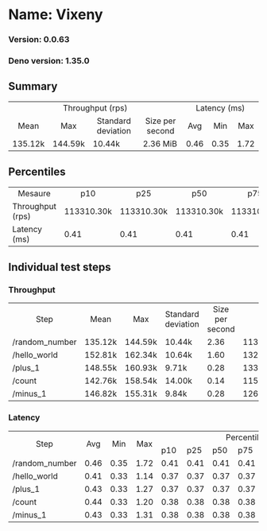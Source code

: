 # Name: Vixeny 
  
  ### Version: 0.0.63
  ### Deno version: 1.35.0

## Summary
<table>
<tr>
    <td align="center" colspan="4">Throughput (rps)</td>
    <td align="center" colspan="3">Latency (ms)</td>
</tr>
<tr>
    <td align="center">Mean</td>
    <td align="center">Max</td>
    <td align="center">Standard deviation</td>
    <td align="center">Size per second</td>
    <td align="center">Avg</td>
    <td align="center">Min</td>
    <td align="center">Max</td>
</tr>
<tr>
    <td>135.12k</td>
    <td>144.59k</td>
    <td>10.44k</td>
    <td>2.36 MiB</td>
    <td>0.46</td>
    <td>0.35</td>
    <td>1.72</td>
</tr>
</table>

## Percentiles

<table>
<tr>
  <td align="center">Mesaure</td>
  <td align="center">p10</td>
  <td align="center">p25</td>
  <td align="center">p50</td>
  <td align="center">p75</td>
  <td align="center">p90</td>
  <td align="center">p95</td>
  <td align="center">p99</td>
</tr>
<tr>
  <td>Throughput (rps)</td>
  <td>113310.30k</td>
  <td>113310.30k</td>
  <td>113310.30k</td>
  <td>113310.30k</td>
  <td>144589.26k</td>
  <td>144589.26k</td>
  <td>144589.26k</td>
</tr>
<tr>
  <td>Latency (ms)</td>
  <td>0.41</td>
  <td>0.41</td>
  <td>0.41</td>
  <td>0.41</td>
  <td>0.56</td>
  <td>0.66</td>
  <td>0.89</td>
</tr>
</table>

## Individual test steps

### Throughput

<table>
<tr>
  <td align="center" rowspan="2">Step</td>
  <td align="center" rowspan="2">Mean</td>
  <td align="center" rowspan="2">Max</td>
  <td align="center" rowspan="2">Standard deviation</td>
  <td align="center" rowspan="2">Size per second</td>
  <td align="center" colspan="7">Percentiles</td>
</tr>
<tr>
  <!-- still Step -->
  <!-- still Mean -->
  <!-- still Max -->
  <!-- still Standard deviation -->
  <!-- still Size per second -->
  <td align="center">p10</td>
  <td align="center">p25</td>
  <td align="center">p50</td>
  <td align="center">p75</td>
  <td align="center">p90</td>
  <td align="center">p95</td>
  <td align="center">p99</td>
</tr>
<tr>
  <td>/random_number</td>
  <td>135.12k</td>
  <td>144.59k</td>
  <td>10.44k</td>
  <td>2.36</td>
  <td>113310.30k</td>
  <td>113310.30k</td>
  <td>113310.30k</td>
  <td>113310.30k</td>
  <td>144589.26k</td>
  <td>144589.26k</td>
  <td>144589.26k</td>
</tr><tr>
  <td>/hello_world</td>
  <td>152.81k</td>
  <td>162.34k</td>
  <td>10.64k</td>
  <td>1.60</td>
  <td>132167.74k</td>
  <td>132167.74k</td>
  <td>132167.74k</td>
  <td>132167.74k</td>
  <td>162343.11k</td>
  <td>162343.11k</td>
  <td>162343.11k</td>
</tr><tr>
  <td>/plus_1</td>
  <td>148.55k</td>
  <td>160.93k</td>
  <td>9.71k</td>
  <td>0.28</td>
  <td>133172.79k</td>
  <td>133172.79k</td>
  <td>133172.79k</td>
  <td>133172.79k</td>
  <td>160928.13k</td>
  <td>160928.13k</td>
  <td>160928.13k</td>
</tr><tr>
  <td>/count</td>
  <td>142.76k</td>
  <td>158.54k</td>
  <td>14.00k</td>
  <td>0.14</td>
  <td>115670.11k</td>
  <td>115670.11k</td>
  <td>115670.11k</td>
  <td>115670.11k</td>
  <td>158544.92k</td>
  <td>158544.92k</td>
  <td>158544.92k</td>
</tr><tr>
  <td>/minus_1</td>
  <td>146.82k</td>
  <td>155.31k</td>
  <td>9.84k</td>
  <td>0.28</td>
  <td>126296.45k</td>
  <td>126296.45k</td>
  <td>126296.45k</td>
  <td>126296.45k</td>
  <td>155314.73k</td>
  <td>155314.73k</td>
  <td>155314.73k</td>
</tr></table>

### Latency

<table>
<tr>
  <td align="center" rowspan="2">Step</td>
  <td align="center" rowspan="2">Avg</td>
  <td align="center" rowspan="2">Min</td>
  <td align="center" rowspan="2">Max</td>
  <td align="center" colspan="7">Percentiles</td>
</tr>
<tr>
  <!-- still Avg -->
  <!-- still Min -->
  <!-- still Max -->
  <td>p10</td>
  <td>p25</td>
  <td>p50</td>
  <td>p75</td>
  <td>p90</td>
  <td>p95</td>
  <td>p99</td>
</tr>
<tr>
  <td>/random_number</td>
  <td>0.46</td>
  <td>0.35</td>
  <td>1.72</td>
  <td>0.41</td>
  <td>0.41</td>
  <td>0.41</td>
  <td>0.41</td>
  <td>0.56</td>
  <td>0.66</td>
  <td>0.89</td>
</tr><tr>
  <td>/hello_world</td>
  <td>0.41</td>
  <td>0.33</td>
  <td>1.14</td>
  <td>0.37</td>
  <td>0.37</td>
  <td>0.37</td>
  <td>0.37</td>
  <td>0.47</td>
  <td>0.54</td>
  <td>0.70</td>
</tr><tr>
  <td>/plus_1</td>
  <td>0.43</td>
  <td>0.33</td>
  <td>1.27</td>
  <td>0.37</td>
  <td>0.37</td>
  <td>0.37</td>
  <td>0.37</td>
  <td>0.49</td>
  <td>0.56</td>
  <td>0.79</td>
</tr><tr>
  <td>/count</td>
  <td>0.44</td>
  <td>0.33</td>
  <td>1.20</td>
  <td>0.38</td>
  <td>0.38</td>
  <td>0.38</td>
  <td>0.38</td>
  <td>0.54</td>
  <td>0.59</td>
  <td>0.72</td>
</tr><tr>
  <td>/minus_1</td>
  <td>0.43</td>
  <td>0.33</td>
  <td>1.31</td>
  <td>0.38</td>
  <td>0.38</td>
  <td>0.38</td>
  <td>0.38</td>
  <td>0.51</td>
  <td>0.56</td>
  <td>0.72</td>
</tr></table>